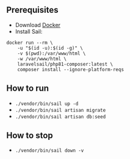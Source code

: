 ## Prerequisites
- Download [Docker](https://www.docker.com/products/docker-desktop/)
- Install Sail: 
```
docker run --rm \
    -u "$(id -u):$(id -g)" \
    -v $(pwd):/var/www/html \
    -w /var/www/html \
    laravelsail/php81-composer:latest \
    composer install --ignore-platform-reqs
```

## How to run
- `./vendor/bin/sail up -d`
- `./vendor/bin/sail artisan migrate`
- `./vendor/bin/sail artisan db:seed`

## How to stop
- `./vendor/bin/sail down -v`
